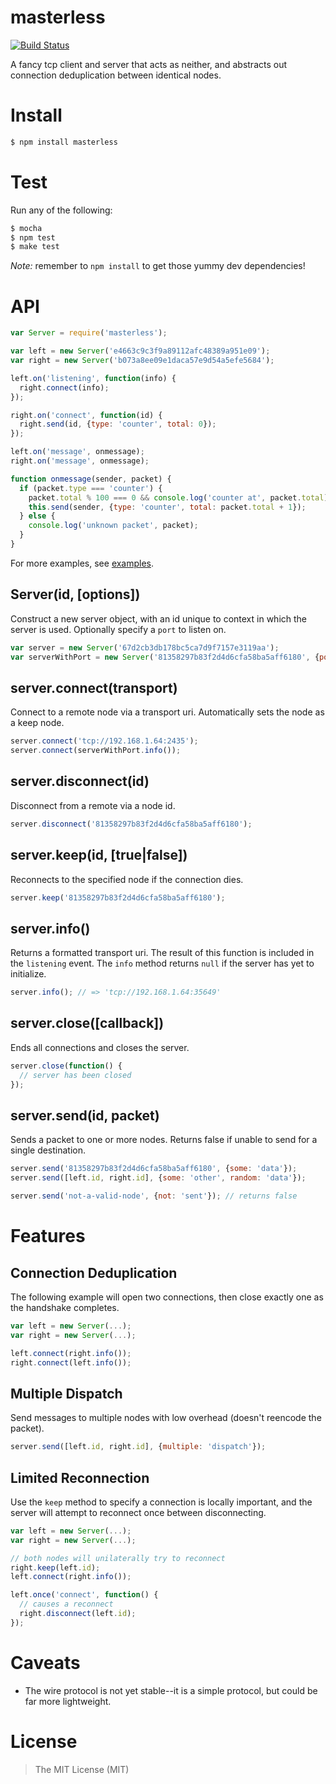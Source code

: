 masterless
==========

[![Build Status](https://travis-ci.org/alancnet/masterless-msgpack.png)](https://travis-ci.org/alancnet/masterless-msgpack)

A fancy tcp client and server that acts as neither, and abstracts out connection deduplication between identical nodes.

Install
=======

```sh
$ npm install masterless
```

Test
====

Run any of the following:

```sh
$ mocha
$ npm test
$ make test
```

_Note:_ remember to `npm install` to get those yummy dev dependencies!

API
===

```js
var Server = require('masterless');

var left = new Server('e4663c9c3f9a89112afc48389a951e09');
var right = new Server('b073a8ee09e1daca57e9d54a5efe5684');

left.on('listening', function(info) {
  right.connect(info);
});

right.on('connect', function(id) {
  right.send(id, {type: 'counter', total: 0});
});

left.on('message', onmessage);
right.on('message', onmessage);

function onmessage(sender, packet) {
  if (packet.type === 'counter') {
    packet.total % 100 === 0 && console.log('counter at', packet.total);
    this.send(sender, {type: 'counter', total: packet.total + 1});
  } else {
    console.log('unknown packet', packet);
  }
}
```

For more examples, see [examples][].

Server(id, [options])
---------------------

Construct a new server object, with an id unique to context in which the server is used. Optionally specify a `port` to listen on.

```js
var server = new Server('67d2cb3db178bc5ca7d9f7157e3119aa');
var serverWithPort = new Server('81358297b83f2d4d6cfa58ba5aff6180', {port: 23412});
```

server.connect(transport)
-----------------------------

Connect to a remote node via a transport uri. Automatically sets the node as a keep node.

```js
server.connect('tcp://192.168.1.64:2435');
server.connect(serverWithPort.info());
```

server.disconnect(id)
---------------------

Disconnect from a remote via a node id.

```js
server.disconnect('81358297b83f2d4d6cfa58ba5aff6180');
```

server.keep(id, [true|false])
-----------------------------

Reconnects to the specified node if the connection dies.

```js
server.keep('81358297b83f2d4d6cfa58ba5aff6180');
```

server.info()
-------------

Returns a formatted transport uri. The result of this function is included in the `listening` event. The `info` method returns `null` if the server has yet to initialize.

```js
server.info(); // => 'tcp://192.168.1.64:35649'
```

server.close([callback])
------------------------

Ends all connections and closes the server.

```js
server.close(function() {
  // server has been closed
});
```

server.send(id, packet)
-----------------------

Sends a packet to one or more nodes. Returns false if unable to send for a single destination.

```js
server.send('81358297b83f2d4d6cfa58ba5aff6180', {some: 'data'});
server.send([left.id, right.id], {some: 'other', random: 'data'});

server.send('not-a-valid-node', {not: 'sent'}); // returns false
```

Features
========

Connection Deduplication
------------------------

The following example will open two connections, then close exactly one as the handshake completes.

```js
var left = new Server(...);
var right = new Server(...);

left.connect(right.info());
right.connect(left.info());
```

Multiple Dispatch
-----------------

Send messages to multiple nodes with low overhead (doesn't reencode the packet).

```js
server.send([left.id, right.id], {multiple: 'dispatch'});
```

Limited Reconnection
--------------------

Use the `keep` method to specify a connection is locally important, and the server will attempt to reconnect once between disconnecting.

```js
var left = new Server(...);
var right = new Server(...);

// both nodes will unilaterally try to reconnect
right.keep(left.id);
left.connect(right.info());

left.once('connect', function() {
  // causes a reconnect
  right.disconnect(left.id);
});
```

Caveats
=======

- The wire protocol is not yet stable--it is a simple protocol, but could be far more lightweight.

License
=======

> The MIT License (MIT)

[examples]: https://github.com/alancnet/masterless-msgpack/tree/master/examples "Examples"
